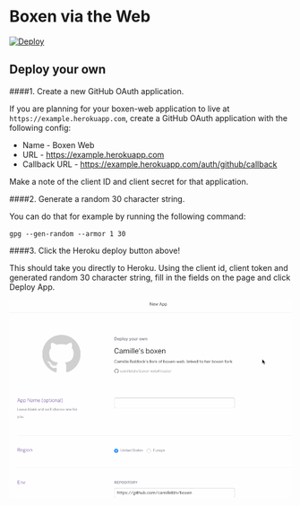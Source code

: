 # Boxen via the Web

[![Deploy](https://www.herokucdn.com/deploy/button.png)](https://heroku.com/deploy)

## Deploy your own

####1. Create a new GitHub OAuth application. 

If you are planning for your boxen-web application to live at `https://example.herokuapp.com`,
create a GitHub OAuth application with the following config:

* Name - Boxen Web
* URL  - https://example.herokuapp.com
* Callback URL - https://example.herokuapp.com/auth/github/callback

Make a note of the client ID and client secret for that application. 

####2. Generate a random 30 character string. 

You can do that for example by running the following command:
```
gpg --gen-random --armor 1 30
```

####3. Click the Heroku deploy button above!

This should take you directly to Heroku. Using the client id, client token and generated random 30 character string, fill in the fields on the page and click Deploy App. 

![Heroku creation](https://github.com/camilleldn/boxen-web/blob/master/heroku-create.gif)
